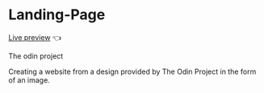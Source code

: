 # Landing-Page

[Live preview](https://lauraa1003.github.io/Landing-Page/) :point_left:

The odin project

Creating a website from a design provided by The Odin Project in the form of an image. 
